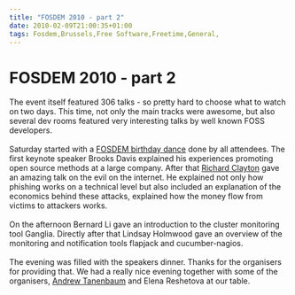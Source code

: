 ```yaml
---
title: "FOSDEM 2010 - part 2"
date: 2010-02-09T21:00:35+01:00
tags: Fosdem,Brussels,Free Software,Freetime,General,
---
```


# FOSDEM 2010 - part 2


The event itself featured 306 talks - so pretty hard to choose what to watch on two days. This time, not only the main 
tracks were awesome, but also several dev rooms featured very interesting talks by well known FOSS 
developers.<br><br>Saturday started with a <a href="http://www.youtube.com/watch?v=9m9FFjPlowk">FOSDEM birthday 
dance</a> done by all attendees. The first keynote speaker Brooks Davis explained his experiences promoting open source 
methods at a large company. After that <a href="http://www.cl.cam.ac.uk/~rnc1/">Richard Clayton</a> gave an amazing 
talk on the evil on the internet. He explained not only how phishing works on a technical level but also included an 
explanation of the economics behind these attacks, explained how the money flow from victims to attackers 
works.<br><br>On the afternoon Bernard Li gave an introduction to the cluster monitoring tool Ganglia. Directly after 
that Lindsay Holmwood gave an overview of the monitoring and notification tools flapjack and 
cucumber-nagios.<br><br>The evening was filled with the speakers dinner. Thanks for the organisers for providing that. 
We had a really nice evening together with some of the organisers, <a 
href="http://en.wikipedia.org/wiki/Andrew_S._Tanenbaum">Andrew Tanenbaum</a> and Elena Reshetova at our table.<br><br>
